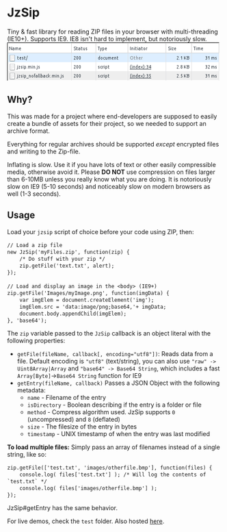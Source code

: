 # JzSip
Tiny & fast library for reading ZIP files in your browser with multi-threading (IE10+). 
Supports IE9. IE8 isn't hard to implement, but notoriously slow.
![Yes, it's >3KB after gzip](https://raw.githubusercontent.com/frash23/jzsip/master/filesize.png)

Why?
---
This was made for a project where end-developers are supposed to easily create
a bundle of assets for their project, so we needed to support an archive format.

Everything for regular archives should be supported *except* encrypted files
and writing to the Zip-file.

Inflating is slow. Use it if you have lots of text or other easily compressible media, otherwise avoid it.
Please **DO NOT** use compression on files larger than 6-10MB unless you really know what you are doing.
It is notoriously slow on IE9 (5-10 seconds) and noticeably slow on modern browsers as well (1-3 seconds).


Usage
---
Load your `jzsip` script of choice before your code using ZIP, then:
```
// Load a zip file
new JzSip('myFiles.zip', function(zip) {
	/* Do stuff with your zip */
	zip.getFile('text.txt', alert);
});

// Load and display an image in the <body> (IE9+)
zip.getFile('Images/myImage.png', function(imgData) {
	var imgElem = document.createElement('img');
	imgElem.src = 'data:image/png;base64,'+ imgData;
	document.body.appendChild(imgElem);
}, 'base64');
```
The `zip` variable passed to the `JzSip` callback is an object literal with the following properties:
* `getFile(fileName, callback[, encoding="utf8"])`: Reads data from a file.
Default encoding is `"utf8"` (text/string), you can also use `"raw" -> Uint8Array|Array`
and `"base64" -> Base64 String`, which includes a fast `Array[Byte]`->`Base64 String` function for IE9
* `getEntry(fileName, callback)` Passes a JSON Object with the following metadata:
	* `name` - Filename of the entry
	* `isDirectory` - Boolean describing if the entry is a folder or file
	* `method` - Compress algorithm used. JzSip supports `0` (uncompressed) and `8` (deflated)
	* `size` - The filesize of the entry in bytes
	* `timestamp` - UNIX timestamp of when the entry was last modified

**To load multiple files:** Simply pass an array of filenames instead of a single string, like so:
```
zip.getFile(['test.txt', 'images/otherfile.bmp'], function(files) {
	console.log( files['test.txt'] ); /* Will log the contents of `test.txt` */
	console.log( files['images/otherfile.bmp'] );
});
```
JzSip#getEntry has the same behavior.

For live demos, check the `test` folder.
Also hosted [here](http://dev.pj.gy/jzsip/test/).

